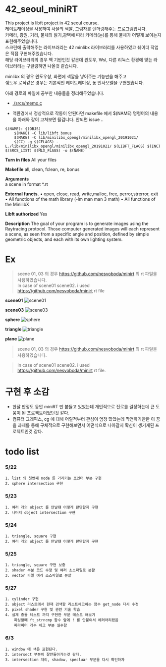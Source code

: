 # 42_seoul_miniRT
This project is libft project in 42 seoul course.  
레이트래이싱을 사용하여 사물의 색깔, 그림자를 렌더링해주는 프로그램입니다.  
카메라, 광원, 거리, 물체의 밝기,광택에 따라 카메라(눈)를 통해 물체가 어떻게 보이는지 표현해주었습니다.  
스크린에 출력해주는 라이브러리는 42 minlibx 라이브러리를 사용하였고 쉐이더 작업은 직접 구현해주었습니다.  
해당 라이브러리의 경우 맥 기반인것 같은데 윈도우, Wsl, 다른 리눅스 환경에 맞는 라이브러리는 구글링하면 나올것 같습니다.  

minlibx 의 경우 윈도우창, 화면에 색깔을 넣어주는 기능만을 해주고  
쉐도우 로직같은 경우는 기본적인 레이트레이싱, 퐁 반사모델을  구현했습니다.

아래 경로의 파일에 공부한 내용들을 정리해두었습니다.  
- [./srcs/memo.c ](https://github.com/gihwan-kim/42_seoul_miniRT/blob/master/srcs/memo.c)


- 맥환경에서 정상적으로 작동이 안된다면 makefile 에서 $(NAME) 명령어의 내용을 아래와 같이 고쳐보면 될겁니다. 안되면 issue ..
```
$(NAME): $(OBJS)
	$(MAKE) -C lib/libft bonus
	$(MAKE) -C lib/minilibx_opengl/minilibx_opengl_20191021/
	$(CC) -g $(CFLAGS) -L./lib/minilibx_opengl/minilibx_opengl_20191021/ $(LIBFT_FLAGS) $(INC) $(SRCS_LIST) $(MLX_FLAGS) -o $(NAME)
```

**Turn in files**
	All your files

**Makefile**
	all, clean, fclean, re, bonus

**Arguments**                      
	a scene in format *.rt

**External functs.**
	• open, close, read, write,malloc, free, perror,strerror, exit
	• All functions of the math library (-lm man man 3 math)
	• All functions of the MinilibX

**Libft authorized**
	Yes

**Description**
	The goal of your program is to generate images
	using the Raytracing protocol. Those computer
	generated images will each represent a scene, as
	seen from a specific angle and position, defined
	by simple geometric objects, and each with its own
	lighting system.


# Ex
> scene 01, 03 의 경우 https://github.com/nesvoboda/minirt 의 rt 파일을 사용하였습니다.  
> In case of scene01 scene02. i used https://github.com/nesvoboda/minirt rt file  

**scene01**
![scene01](https://user-images.githubusercontent.com/33623130/90954592-6e0dda00-e4b0-11ea-94dc-f164bac51a6f.JPG)

**scene03**
![scene03](https://user-images.githubusercontent.com/33623130/90954593-6f3f0700-e4b0-11ea-8521-06dc5d50cac9.JPG)

**sphere**
![sphere](https://user-images.githubusercontent.com/33623130/90954596-6f3f0700-e4b0-11ea-9252-d366d7348bdf.JPG)

**triangle**
![triangle](https://user-images.githubusercontent.com/33623130/90954597-6fd79d80-e4b0-11ea-8d15-985d45bb7a45.JPG)

**plane**
![plane](https://user-images.githubusercontent.com/33623130/90954598-70703400-e4b0-11ea-9cb6-eb7fd288549a.JPG)


> scene 01, 03 의 경우 https://github.com/nesvoboda/minirt 의 rt 파일을 사용하였습니다.

> In case of scene01 scene02. i used  https://github.com/nesvoboda/minirt  rt file.

# 구현 후 소감
 - 한달 반정도 동안 miniRT 만 붙들고 있었는데 개인적으로 진로를 결정하는데 큰 도움이 된 프로젝트이었던것 같다.
 - 컴퓨터 그래픽스, cg 에 대해 어릴적부터 관심이 엄청 많았는데 막연하기만한 이 꿈을 과제를 통해 구체적으로 구현해보면서 어떤식으로 나아갈지 확신이 생기게된 프로젝트인것 같다.

# todo list

### 5/22
	1. list 의 첫번째 node 를 가리키는 포인터 부분 구현
	2. sphere intersection 구현

### 5/23
	1. 여러 개의 object 를 만날떄 어떻게 판단할지 구현
	2. 나머지 object intersection 구현

### 5/24
	1. triangle, square 구현
	2. 여러 개의 object 를 만날떄 어떻게 판단할지 구현

### 5/25
	1. triangle, square 구현 보충
	2. shader 부분 코드 수정 및 여러 소스파일로 분할
	3. vector 파일 여러 소스파일로 분할

### 5/27
	1. cylinder 구현
	2. object 리스트에서 현재 검색할 리스트체크하는 함수 get_node 다시 수정
	3. pixel shader 구현 및 관련 기술 학습
	4. 실제 충돌 테스트 까지 구현한 부분 테스트 해보기
		파싱할때 ft_strncmp 함수 앞에 ! 를 안붙여서 에러처리됐음
		파라미터 개수 체크 부분 실수함
		
### 6/3
	1. window 에 색은 표현된다.
	2. intersect 부분이 잘안돌아가는것 같다.
	3. intersection 처리, shadow, specluar 부분을 다시 확인하자
